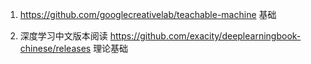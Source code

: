 


1.  https://github.com/googlecreativelab/teachable-machine   基础

2.  深度学习中文版本阅读
    https://github.com/exacity/deeplearningbook-chinese/releases 理论基础









 
 
